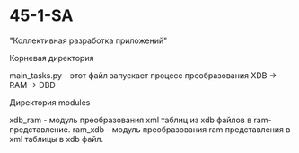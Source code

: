 # 45-1-SA
"Коллективная разработка приложений"

Корневая директория

main_tasks.py - этот файл запускает процесс преобразования XDB -> RAM -> DBD 

Директория modules

xdb_ram - модуль преобразования xml таблиц из xdb файлов в ram-представление.
ram_xdb - модуль преобразования ram представления в xml таблицы в xdb файл.
